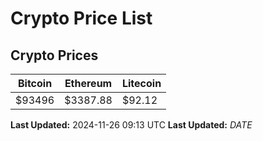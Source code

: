 # Crypto Price List

## Crypto Prices
| Bitcoin | Ethereum | Litecoin |
| ------- | -------- | -------- |
| $93496 | $3387.88 | $92.12 |
**Last Updated:** 2024-11-26 09:13 UTC
**Last Updated:** $DATE$
